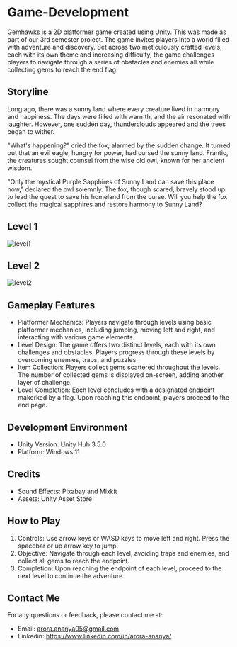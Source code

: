 # Game-Development

Gemhawks is a 2D platformer game created using Unity. This was made as part of our 3rd semester project. The game invites players into a world filled with adventure and discovery. Set across two meticulously crafted levels, each with its own theme and increasing difficulty, the game challenges players to navigate through a series of obstacles and enemies all while collecting gems to reach the end flag.

## Storyline
Long ago, there was a sunny land where every creature lived in harmony and happiness. The days were filled with warmth, and the air resonated with laughter. However, one sudden day, thunderclouds appeared and the trees began to wither.

"What's happening?" cried the fox, alarmed by the sudden change. It turned out that an evil eagle, hungry for power, had cursed the sunny land. Frantic, the creatures sought counsel from the wise old owl, known for her ancient wisdom.

"Only the mystical Purple Sapphires of Sunny Land can save this place now," declared the owl solemnly. The fox, though scared, bravely stood up to lead the quest to save his homeland from the curse. Will you help the fox collect the magical sapphires and restore harmony to Sunny Land?


## Level 1
![level1](https://github.com/Ipshita-Tandon/Game-Development/assets/120296010/5fbe3bee-f585-4332-b31a-ccaf63811e60)

## Level 2
![level2](https://github.com/Ipshita-Tandon/Game-Development/assets/120296010/7e548465-110b-49ce-b8b1-c812d9075ac0)

## Gameplay Features

* Platformer Mechanics: Players navigate through levels using basic platformer mechanics, including jumping, moving left and right, and interacting with various game elements.
* Level Design: The game offers two distinct levels, each with its own challenges and obstacles. Players progress through these levels by overcoming enemies, traps, and puzzles.
* Item Collection: Players collect gems scattered throughout the levels. The number of collected gems is displayed on-screen, adding another layer of challenge.
* Level Completion: Each level concludes with a designated endpoint makerked by a flag. Upon reaching this endpoint, players proceed to the end page.

## Development Environment

* Unity Version: Unity Hub 3.5.0
* Platform: Windows 11
 
## Credits
* Sound Effects: Pixabay and Mixkit
* Assets: Unity Asset Store

## How to Play
1. Controls: Use arrow keys or WASD keys to move left and right. Press the spacebar or up arrow key to jump.
2. Objective: Navigate through each level, avoiding traps and enemies, and collect all gems to reach the endpoint.
3. Completion: Upon reaching the endpoint of each level, proceed to the next level to continue the adventure.

## Contact Me
For any questions or feedback, please contact me at:

* Email: arora.ananya05@gmail.com
* Linkedin: https://www.linkedin.com/in/arora-ananya/

